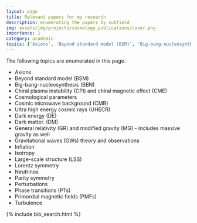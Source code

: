 ```yaml
---
layout: page
title: Relevant papers for my research
description: enumerating the papers by subfield
img: assets/img/projects/cosmology_publications/cover.png
importance: 1
category: academic
topics: ['Axions', 'Beyond standard model (BSM)', 'Big-bang-nucleosynthesis (BBN)', 'Chiral plasma instability (CPI) and chiral magnetic effect (CME)', 'Cosmological parameters','Cosmic microwave background (CMB)', 'Ultra high energy cosmic rays (UHECR)', 'Dark energy (DE)', 'Dark matter. (DM)', 'General relativity (GR) and modified gravity (MG)', 'Gravitational waves (GWs) theory & observations', 'Inflation', 'Isotropy', 'Large-scale structure (LSS)', 'Lorentz symmetry', 'Neutrinos', 'Parity symmetry', 'Perturbations', 'Phase transitions (PTs)', 'Primordial magnetic fields (PMFs)', 'Turbulence']
---
```

The following topics are enumerated in this page. 
- Axions
- Beyond standard model (BSM)
- Big-bang-nucleosynthesis (BBN)
- Chiral plasma instability (CPI) and chiral magnetic effect (CME)
- Cosmological parameters
- Cosmic microwave background (CMB)
- Ultra high energy cosmic rays (UHECR)
- Dark energy (DE)
- Dark matter. (DM)
- General relativity (GR) and modified gravity (MG) - includes massive gravity as well
- Gravitational waves (GWs) theory and observations
- Inflation
- Isotropy 
- Large-scale structure (LSS)
- Lorentz symmetry 
- Neutrinos
- Parity symmetry 
- Perturbations 
- Phase transitions (PTs)
- Primordial magnetic fields (PMFs)
- Turbulence

{% include bib_search.html %}

<div class="publications">

</div>
